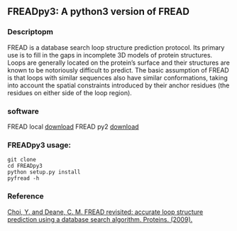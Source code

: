 ## FREADpy3: A python3 version of FREAD

### Descriptopm
  FREAD is a database search loop structure prediction protocol. Its primary use is to fill in the gaps in incomplete 3D models of protein structures. Loops are generally located on the protein’s surface and their structures are known to be notoriously difficult to predict. The basic assumption of FREAD is that loops with similar sequences also have similar conformations, taking into account the spatial constraints introduced by their anchor residues (the residues on either side of the loop region).

### software
  FREAD local [download](!http://opig.stats.ox.ac.uk/webapps/sites/fread/index.html)
  FREAD py2 [download](!http://opig.stats.ox.ac.uk/webapps/newsabdab/sabpred/fread/)

### FREADpy3 usage:
    git clone  
    cd FREADpy3
    python setup.py install
    pyfread -h

### Reference
  [Choi, Y. and Deane, C. M. FREAD revisited: accurate loop structure prediction using a database search algorithm. Proteins. (2009).](!https://doi.org/10.1002/prot.22658)

